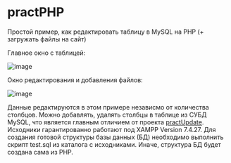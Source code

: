 # practPHP
Простой пример, как редактировать таблицу в MySQL на PHP (+ загружать файлы на сайт)

Главное окно с таблицей:

![image](https://user-images.githubusercontent.com/10297748/229701944-1ad7afec-8769-4103-815f-595eaa6d11c1.png)

Окно редактирования и добавления файлов:

![image](https://user-images.githubusercontent.com/10297748/229702446-92ce177a-d48a-4e7a-9701-aadf2b486d7f.png)

Данные редактируются в этом примере независмо от количества столбцов. Можно добавлять, удалять столбцы в таблице из СУБД MySQL, что является главным отличием от проекта [practUpdate](https://github.com/alex1543/practUpdate). Исходники гарантированно работают под XAMPP Version 7.4.27. Для создания готовой структуры базы данных (БД) необходимо выполнить скрипт test.sql из каталога с исходниками. Иначе, структура БД будет создана сама из PHP.
